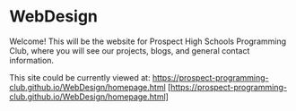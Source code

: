 # WebDesign

Welcome! This will be the website for Prospect High Schools Programming Club, where you will see our projects, blogs, and general contact information. 

This site could be currently viewed at: https://prospect-programming-club.github.io/WebDesign/homepage.html [https://prospect-programming-club.github.io/WebDesign/homepage.html]
